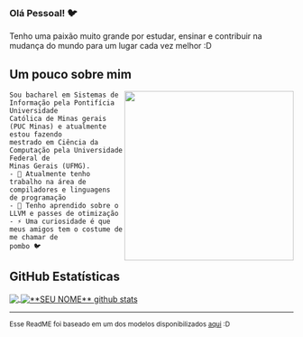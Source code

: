 ### Olá Pessoal! 🐦

Tenho uma paixão muito grande por estudar, ensinar e contribuir na mudança do mundo para um lugar cada vez melhor :D

## Um pouco sobre mim

<img align="right" width="300" src="https://i2.wp.com/allhtaccess.info/wp-content/uploads/2018/03/programming.gif?fit=1281%2C716&ssl=1" />

```
Sou bacharel em Sistemas de Informação pela Pontifícia Universidade 
Católica de Minas gerais (PUC Minas) e atualmente estou fazendo 
mestrado em Ciência da Computação pela Universidade Federal de 
Minas Gerais (UFMG).
- 🔭 Atualmente tenho trabalho na área de compiladores e linguagens 
de programação
- 🌱 Tenho aprendido sobre o LLVM e passes de otimização
- ⚡ Uma curiosidade é que meus amigos tem o costume de me chamar de
pombo 🐦
```

## **GitHub Estatísticas**

<a href="https://github.com/Gurupreet">
  <img align="center" src="https://github-readme-stats.vercel.app/api/top-langs/?username=thais-damasio&theme=dracula&hide_langs_below=1" />
</a>

<a href="https://github.com/Gurupreet">
 <img align="center" src="https://github-readme-stats.vercel.app/api?username=thais-damasio&show_icons=true&theme=dracula&line_height=27" alt="**SEU NOME** github stats"/>
</a>

[website]: https://thais-damasio.github.io/
[instagram]: https://www.instagram.com/damasio.thais/
[linkedin]: https://www.linkedin.com/in/thais-damasio/

---
<small>Esse ReadME foi baseado em um dos modelos disponibilizados [aqui](https://github.com/iuricode/readme-template) :D</small>


<!--
**thais-damasio/thais-damasio** is a ✨ _special_ ✨ repository because its `README.md` (this file) appears on your GitHub profile.

Here are some ideas to get you started:

- 🔭 I’m currently working on ...
- 🌱 I’m currently learning ...
- 👯 I’m looking to collaborate on ...
- 🤔 I’m looking for help with ...
- 💬 Ask me about ...
- 📫 How to reach me: ...
- 😄 Pronouns: ...
- ⚡ Fun fact: ...
-->
